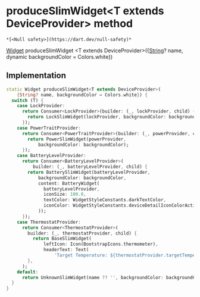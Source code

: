


# produceSlimWidget&lt;T extends DeviceProvider> method




    *[<Null safety>](https://dart.dev/null-safety)*




[Widget](https://api.flutter.dev/flutter/widgets/Widget-class.html) produceSlimWidget
&lt;T extends DeviceProvider>({[String](https://api.flutter.dev/flutter/dart-core/String-class.html)? name, dynamic backgroundColor = Colors.white})








## Implementation

```dart
static Widget produceSlimWidget<T extends DeviceProvider>(
    {String? name, backgroundColor = Colors.white}) {
  switch (T) {
    case LockProvider:
      return Consumer<LockProvider>(builder: (_, lockProvider, child) {
        return LockSlimWidget(lockProvider, backgroundColor: backgroundColor);
      });
    case PowerTraitProvider:
      return Consumer<PowerTraitProvider>(builder: (_, powerProvider, child) {
        return PowerSlimWidget(powerProvider,
            backgroundColor: backgroundColor);
      });
    case BatteryLevelProvider:
      return Consumer<BatteryLevelProvider>(
          builder: (_, batteryLevelProvider, child) {
        return BatterySlimWidget(batteryLevelProvider,
            backgroundColor: backgroundColor,
            content: BatteryWidget(
              batteryLevelProvider,
              iconSize: 100.0,
              textColor: WidgetStyleConstants.darkTextColor,
              iconColor: WidgetStyleConstants.deviceDetailIconColorActive,
            ));
      });
    case ThermostatProvider:
      return Consumer<ThermostatProvider>(
        builder: (_, thermostatProvider, child) {
          return BaseSlimWidget(
              leftIcon: Icon(BootstrapIcons.thermometer),
              headerText: Text(
                  'Target Temperature: ${thermostatProvider.targetTemperature.toInt()}'));
        },
      );
    default:
      return UnknownSlimWidget(name ?? '', backgroundColor: backgroundColor);
  }
}
```







